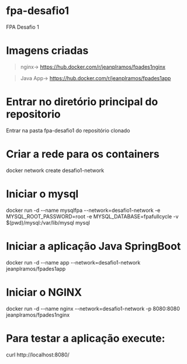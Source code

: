 # fpa-desafio1
FPA Desafio 1

# Imagens criadas
> nginx-> https://hub.docker.com/r/jeanplramos/fpades1nginx

> Java App-> https://hub.docker.com/r/jeanplramos/fpades1app

# Entrar no diretório principal do repositorio
Entrar na pasta fpa-desafio1 do repositório clonado

# Criar a rede para os containers
docker network create desafio1-network

# Iniciar o mysql
docker run -d --name mysqlfpa --network=desafio1-network -e MYSQL_ROOT_PASSWORD=root -e MYSQL_DATABASE=fpafullcycle -v $(pwd)/mysql:/var/lib/mysql mysql

# Iniciar a aplicação Java SpringBoot
docker run -d --name app --network=desafio1-network jeanplramos/fpades1app

# Iniciar o NGINX
docker run -d --name nginx --network=desafio1-network -p 8080:8080 jeanplramos/fpades1nginx

# Para testar a aplicação execute:
curl http://localhost:8080/
